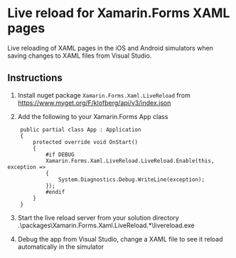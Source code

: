 # Live reload for Xamarin.Forms XAML pages
Live reloading of XAML pages in the iOS and Android simulators when saving changes to XAML files from Visual Studio.

## Instructions
1. Install nuget package `Xamarin.Forms.Xaml.LiveReload` from
    https://www.myget.org/F/klofberg/api/v3/index.json

2. Add the following to your Xamarin.Forms App class
```
    public partial class App : Application
    {
        protected override void OnStart()
        {
            #if DEBUG
            Xamarin.Forms.Xaml.LiveReload.LiveReload.Enable(this, exception =>
            {
                System.Diagnostics.Debug.WriteLine(exception);
            });
            #endif
        }
    }
```
3. Start the live reload server from your solution directory
    .\packages\Xamarin.Forms.Xaml.LiveReload.*\livereload.exe
    
4. Debug the app from Visual Studio, change a XAML file to see it reload automatically in the simulator